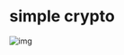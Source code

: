 # simple crypto

![img](https://github.com/w181496/CTF/blob/master/asis2017-final/simple_crypto/res.png)
